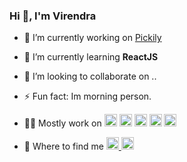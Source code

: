 ### Hi 👋, I'm Virendra

- 🔭 I’m currently working on [Pickily](https://pickily.in/)

- 🌱 I’m currently learning **ReactJS**

- 👯 I’m looking to collaborate on ..

- ⚡ Fun fact: Im morning person.
- <p>
    👨‍💻 Mostly work on
    <img src="./assets/react.svg" height="20" width="20">
    <img src="./assets/javascript.svg" height="20" width="20">
    <img src="./assets/firebase.svg"height="20" width="20">
    <img src="./assets/android.svg" height="20" width="20">
    <img src="./assets/kotlin.svg" height="20" width="20">
    </p>
- <p>
    🔎 Where to find me
    <a href="https://twitter.com/virendrapsamrat" target="blank">
    <img src="./assets/twitter.svg"  height="20" width="20">
    </a>
    <a href="https://linkedin.com/in/virendrapsamrat" target="blank">
    <img align=""src="./assets/linkedin.svg"  height="20" width="20">
    </a>
    </p>
